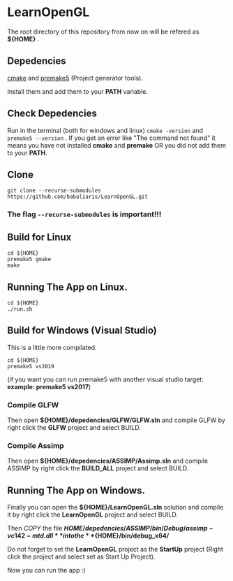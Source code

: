 # LearnOpenGL

The root directory of this repository from now on will be refered as **${HOME}** .

## Depedencies
[cmake](https://cmake.org/download/) and [premake5](https://premake.github.io/) (Project generator tools).

Install them and add them to your **PATH** variable.

## Check Depedencies
Run in the terminal (both for windows and linux) `cmake -version` and `premake5 --version` .
If you get an error like "The command not found" it means you have not installed **cmake** and **premake** OR
you did not add them to your **PATH**.


## Clone
`git clone --recurse-submodules https://github.com/babaliaris/LearnOpenGL.git`
### The flag `--recurse-submodules` is **important**!!!

## Build for Linux
```
cd ${HOME}
premake5 gmake
make
```

## Running The App on Linux.
```
cd ${HOME}
./run.sh
```


## Build for Windows (Visual Studio)
This is a little more compilated.

```
cd ${HOME}
premake5 vs2019
``` 
(if you want you can run premake5 with another visual studio target: **example: premake5 vs2017**)

### Compile GLFW
Then open **${HOME}/depedencies/GLFW/GLFW.sln** and compile GLFW by right click the **GLFW** project and select BUILD.

### Compile Assimp
Then open **${HOME}/depedencies/ASSIMP/Assimp.sln** and compile ASSIMP by right click the **BUILD_ALL** project and select BUILD.

## Running The App on Windows.
Finally you can open the **${HOME}/LearnOpenGL.sln** solution and compile it by right click the **LearnOpenGL** project and select BUILD.

Then *COPY* the file **${HOME}/depedencies/ASSIMP/bin/Debug/assimp-vc142-mtd.dll** into the **${HOME}/bin/debug_x64/**

Do not forget to set the **LearnOpenGL** project as the **StartUp** project (Right click the project and select set as Start Up Project).

Now you can run the app :)
